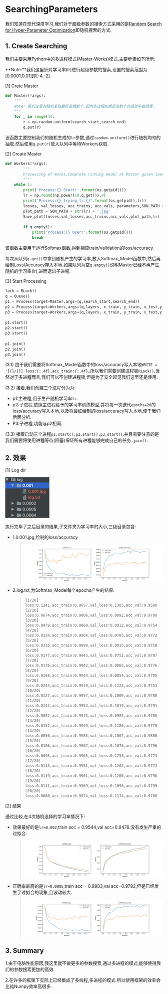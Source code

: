 # SearchingParameters

我们知道在现代深度学习,我们对于超级参数的搜索方式采用的是[Random Search for Hyper-Parameter Optimization](http://www.jmlr.org/papers/volume13/bergstra12a/bergstra12a.pdf)即随机搜索的方式.

## 1. Create Searching

我们主要采用Python中的多进程模式(Master-Works)模式,主要步骤如下所示:

**Note:**我们这里针对学习率(lr)进行超级参数的搜索,设置的搜索范围为[0.0001,0.01]即[-4,-2].

[1] Crate Master

```python
def Master(*args):
    """
    Note: 我们这里的随机采取最好是偶数个,因为多进程如果是奇数个的话效率会很慢.
    """
    for _ in range(4):
        r = np.random.uniform(search_start,search_end)
        q.put(r)
```

该函数主要控制我们的随机生成的```lr```参数,通过```random.uniform()```进行随机均匀的抽取.然后使用```q.put(r)```放入队列中等待Workers获取.

[2] Create Master

```python
def Workers(*args):
		"""
		Processing of Works.Complete running model at Master given learning rate.
		"""
    while 1:
        print('Process:{} Start!'.format(os.getpid()))
        lr = np.round(np.power(10,q.get()),4)
        print('Process:{} trying lr:{}'.format(os.getpid(),lr))
        losses, val_losses, acc_trains, acc_vals, parameters,SON_PATH = Softmax_Model(layers, x_train, y_train, x_test, y_test,lr=lr,epochs=20,beta_1=0.9,beta_2=0.999,batc_size=64,save_path=save_path,lock=lock)
        plot_path = SON_PATH + str(lr) + '.jpg'
        Save_plot(losses,val_losses,acc_trains,acc_vals,plot_path,lr)

        if q.empty():
            print('Process:{} Over!'.format(os.getpid()))
            break
```

该函数主要用于运行Softmax函数,得到相应train/validation的loss/accuracy.

每次从队列```q.get()```中拿到随机产生的学习率,放入Softmax_Model函数中,然后再绘制Loss/Accuracy存入本地.如果队列为空```q.empty()```说明Master已经不再产生随机的学习率(lr),进而退出子进程.

[3] Start Processing

```python
lock = RLock()
q = Queue()
p1 = Process(target=Master,args=(q,search_start,search_end))
p2 = Process(target=Workers,args=(q,layers, x_train, y_train, x_test,y_test,save_path,lock))
p3 = Process(target=Workers,args=(q,layers, x_train, y_train, x_test,y_test,save_path,lock))

p1.start()
p2.start()
p3.start()

p1.join()
p2.join()
p3.join()
```

(3.1) 由于我们需要将Softmax_Model函数中的loss/accuracy写入本地```WRITE = '[{}/{}] loss:{:.4f},acc_train:{:.4f}…```所以我们需要创建进程锁```RLock()```,当然对于多进程而言,我们可以不创建进程锁,但是为了安全起见我们这里还是使用.

(3.2) 接着,我们创建三个进程分为为:

- p1:主进程,用于生产随机学习率```lr```.
- p2:子进程,依照主进程给予的学习率训练模型,并将每一次迭代```epochs=20```的loss/accuracy写入本地,以及将最红绘制的loss/accuracy写入本地,便于我们后面分析.
- P3:子进程,功能与p2相同.

(3.3) 接着启动三个进程```p1.start(),p2.start(),p3.start()```.并且需要注意的是我们需要将使用进程等待(阻塞)保证所有进程能够完成自己的任务```.join()```.



## 2. 效果

[1] Log dir

![](../../../picture/124.png)

执行完毕了之后目录的结果,子文件夹为学习率的大小,三级目录包含:

- 1.0.001.jpg,绘制的loss/accuracy 

  > ![](log/0.001/0.001.jpg)

- 2.log.txt,为Softmax_Model每个epochs产生的结果.

  > ```
  > [1/20] loss:0.1241,acc_train:0.9657,val_loss:0.1385,acc_val:0.9580
  > [2/20] loss:0.0674,acc_train:0.9806,val_loss:0.0992,acc_val:0.9700
  > [3/20] loss:0.0479,acc_train:0.9860,val_loss:0.0812,acc_val:0.9754
  > [4/20] loss:0.0324,acc_train:0.9904,val_loss:0.0785,acc_val:0.9772
  > [5/20] loss:0.0330,acc_train:0.9899,val_loss:0.0915,acc_val:0.9750
  > [6/20] loss:0.0177,acc_train:0.9945,val_loss:0.0752,acc_val:0.9787
  > [7/20] loss:0.0176,acc_train:0.9942,val_loss:0.0865,acc_val:0.9776
  > [8/20] loss:0.0168,acc_train:0.9944,val_loss:0.0854,acc_val:0.9795
  > [9/20] loss:0.0244,acc_train:0.9919,val_loss:0.1123,acc_val:0.9753
  > [10/20] loss:0.0127,acc_train:0.9957,val_loss:0.1009,acc_val:0.9788
  > [11/20] loss:0.0143,acc_train:0.9953,val_loss:0.1019,acc_val:0.9791
  > [12/20] loss:0.0082,acc_train:0.9975,val_loss:0.0985,acc_val:0.9788
  > [13/20] loss:0.0152,acc_train:0.9949,val_loss:0.1180,acc_val:0.9779
  > [14/20] loss:0.0056,acc_train:0.9985,val_loss:0.1007,acc_val:0.9800
  > [15/20] loss:0.0106,acc_train:0.9967,val_loss:0.1076,acc_val:0.9796
  > [16/20] loss:0.0095,acc_train:0.9965,val_loss:0.1258,acc_val:0.9773
  > [17/20] loss:0.0145,acc_train:0.9951,val_loss:0.1202,acc_val:0.9773
  > [18/20] loss:0.0119,acc_train:0.9961,val_loss:0.1200,acc_val:0.9798
  > [19/20] loss:0.0111,acc_train:0.9969,val_loss:0.1090,acc_val:0.9799
  > [20/20] loss:0.0080,acc_train:0.9974,val_loss:0.1174,acc_val:0.9780
  > ```

[2] 结果

通过比较,在4次随机选择的学习率情况下:

- 效果最好的是```lr=0.002```,train acc = 0.9544,val acc=0.9478.没有发生严重的过拟合.

  > ![](log/0.0002/0.0002.jpg)

- 正确率最高的是```lr=0.0005```,train acc = 0.9983,val acc=0.9792,但是已经发生了过拟合的现象,且波动较大.

  >![](log/0.0005/0.0005.jpg)



## 3. Summary

1.由于电脑性能原因,我这里就不做更多的参数搜索,通过多进程的模式,能够使得我们的参数搜索更加的高效.

2.在许多的框架下实际上已经集成了多线程,多进程的模式.所以使用框架的效率会比纯Numpy效率高很多.

